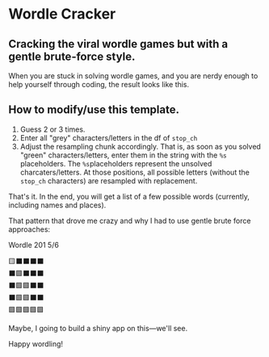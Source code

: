 # Wordle Cracker

## Cracking the viral wordle games but with a gentle brute-force style.

When you are stuck in solving wordle games, and you are nerdy enough to help yourself through coding, 
the result looks like this.

## How to modify/use this template.

 1. Guess 2 or 3 times.
 2. Enter all "grey" characters/letters in the df of `stop_ch`
 3. Adjust the resampling chunk accordingly. That is, as soon as you solved "green" characters/letters, enter them in the string with the `%s` placeholders.
    The `%s`placeholders represent the unsolved charcaters/letters. At those positions, all possible letters (without the `stop_ch` characters) are resampled with replacement. 
 
That's it. In the end, you will get a list of a few possible words (currently, including names and places).


That pattern that drove me crazy and why I had to use gentle brute force approaches: 

Wordle 201 5/6

  🟨⬛⬛⬛⬛\
  ⬛🟩⬛⬛⬛\
  ⬛🟩🟩⬛⬛\
  ⬛🟩🟩⬛⬛\
  🟩🟩🟩🟩🟩


Maybe, I going to build a shiny app on this—we'll see.

Happy wordling!
